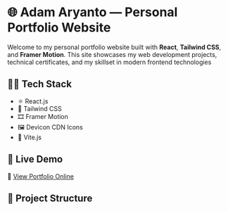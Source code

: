 # 🌐 Adam Aryanto — Personal Portfolio Website

Welcome to my personal portfolio website built with **React**, **Tailwind CSS**, and **Framer Motion**. This site showcases my web development projects, technical certificates, and my skillset in modern frontend technologies

## 🧑‍💻 Tech Stack

- ⚛️ React.js
- 💨 Tailwind CSS
- 🎞 Framer Motion
- 🖼 Devicon CDN Icons
- 📁 Vite.js

## 🚀 Live Demo

🔗 [View Portfolio Online](https://adamaryanto.github.io/portfolio)

## 📁 Project Structure

